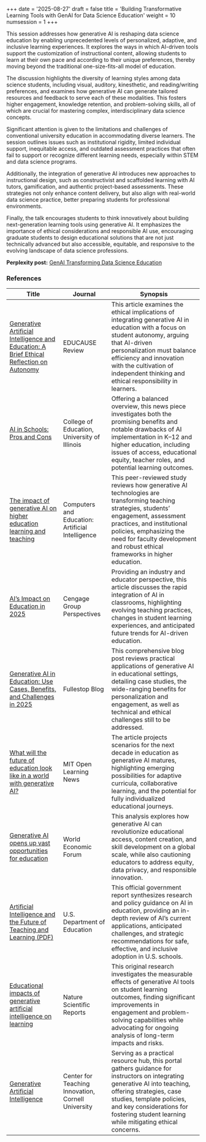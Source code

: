 +++
date = '2025-08-27'
draft = false
title = 'Building Transformative Learning Tools with GenAI for Data Science Education'
weight = 10
numsession = 1
+++

This session addresses how generative AI is reshaping data science education by enabling unprecedented levels of personalized, adaptive, and inclusive learning experiences. It explores the ways in which AI-driven tools support the customization of instructional content, allowing students to learn at their own pace and according to their unique preferences, thereby moving beyond the traditional one-size-fits-all model of education.
<!-- more -->

The discussion highlights the diversity of learning styles among data science students, including visual, auditory, kinesthetic, and reading/writing preferences, and examines how generative AI can generate tailored resources and feedback to serve each of these modalities. This fosters higher engagement, knowledge retention, and problem-solving skills, all of which are crucial for mastering complex, interdisciplinary data science concepts.

Significant attention is given to the limitations and challenges of conventional university education in accommodating diverse learners. The session outlines issues such as institutional rigidity, limited individual support, inequitable access, and outdated assessment practices that often fail to support or recognize different learning needs, especially within STEM and data science programs.

Additionally, the integration of generative AI introduces new approaches to instructional design, such as constructivist and scaffolded learning with AI tutors, gamification, and authentic project-based assessments. These strategies not only enhance content delivery, but also align with real-world data science practice, better preparing students for professional environments.

Finally, the talk encourages students to think innovatively about building next-generation learning tools using generative AI. It emphasizes the importance of ethical considerations and responsible AI use, encouraging graduate students to design educational solutions that are not just technically advanced but also accessible, equitable, and responsive to the evolving landscape of data science professions.


**Perplexity post:** [GenAI Transforming Data Science Education](https://www.perplexity.ai/page/genai-transforming-data-scienc-N2Yn9w5iRgipt4vmMD2EOw)

<!-- 
[1](https://er.educause.edu/articles/2025/1/generative-artificial-intelligence-and-education-a-brief-ethical-reflection-on-autonomy)
[2](https://education.illinois.edu/about/news-events/news/article/2024/10/24/ai-in-schools--pros-and-cons)
[3](https://www.sciencedirect.com/science/article/pii/S2666920X24000225)
[4](https://www.cengagegroup.com/news/perspectives/2025/ais-impact-on-education-in-2025/)
[5](https://www.fullestop.com/blog/generative-ai-in-education-use-cases-benefits-and-challenges)
[6](https://openlearning.mit.edu/news/what-will-future-education-look-world-generative-ai)
[7](https://www.weforum.org/stories/2024/02/with-generative-ai-we-can-reimagine-education-and-the-sky-is-the-limit/)
[8](https://www.ed.gov/sites/ed/files/documents/ai-report/ai-report.pdf)
[9](https://www.nature.com/articles/s41598-025-06930-w)
[10](https://teaching.cornell.edu/generative-artificial-intelligence) -->

### References
| Title | Journal | Synopsis |
|-------|---------|----------|
| [Generative Artificial Intelligence and Education: A Brief Ethical Reflection on Autonomy](https://er.educause.edu/articles/2025/1/generative-artificial-intelligence-and-education-a-brief-ethical-reflection-on-autonomy) | EDUCAUSE Review | This article examines the ethical implications of integrating generative AI in education with a focus on student autonomy, arguing that AI-driven personalization must balance efficiency and innovation with the cultivation of independent thinking and ethical responsibility in learners. |
| [AI in Schools: Pros and Cons](https://education.illinois.edu/about/news-events/news/article/2024/10/24/ai-in-schools--pros-and-cons) | College of Education, University of Illinois | Offering a balanced overview, this news piece investigates both the promising benefits and notable drawbacks of AI implementation in K–12 and higher education, including issues of access, educational equity, teacher roles, and potential learning outcomes. |
| [The impact of generative AI on higher education learning and teaching](https://www.sciencedirect.com/science/article/pii/S2666920X24000225) | Computers and Education: Artificial Intelligence | This peer-reviewed study reviews how generative AI technologies are transforming teaching strategies, students’ engagement, assessment practices, and institutional policies, emphasizing the need for faculty development and robust ethical frameworks in higher education. |
| [AI’s Impact on Education in 2025](https://www.cengagegroup.com/news/perspectives/2025/ais-impact-on-education-in-2025/) | Cengage Group Perspectives | Providing an industry and educator perspective, this article discusses the rapid integration of AI in classrooms, highlighting evolving teaching practices, changes in student learning experiences, and anticipated future trends for AI-driven education. |
| [Generative AI in Education: Use Cases, Benefits, and Challenges in 2025](https://www.fullestop.com/blog/generative-ai-in-education-use-cases-benefits-and-challenges) | Fullestop Blog | This comprehensive blog post reviews practical applications of generative AI in educational settings, detailing case studies, the wide-ranging benefits for personalization and engagement, as well as technical and ethical challenges still to be addressed. |
| [What will the future of education look like in a world with generative AI?](https://openlearning.mit.edu/news/what-will-future-education-look-world-generative-ai) | MIT Open Learning News | The article projects scenarios for the next decade in education as generative AI matures, highlighting emerging possibilities for adaptive curricula, collaborative learning, and the potential for fully individualized educational journeys. |
| [Generative AI opens up vast opportunities for education](https://www.weforum.org/stories/2024/02/with-generative-ai-we-can-reimagine-education-and-the-sky-is-the-limit/) | World Economic Forum | This analysis explores how generative AI can revolutionize educational access, content creation, and skill development on a global scale, while also cautioning educators to address equity, data privacy, and responsible innovation. |
| [Artificial Intelligence and the Future of Teaching and Learning (PDF)](https://www.ed.gov/sites/ed/files/documents/ai-report/ai-report.pdf) | U.S. Department of Education | This official government report synthesizes research and policy guidance on AI in education, providing an in-depth review of AI’s current applications, anticipated challenges, and strategic recommendations for safe, effective, and inclusive adoption in U.S. schools. |
| [Educational impacts of generative artificial intelligence on learning](https://www.nature.com/articles/s41598-025-06930-w) | Nature Scientific Reports | This original research investigates the measurable effects of generative AI tools on student learning outcomes, finding significant improvements in engagement and problem-solving capabilities while advocating for ongoing analysis of long-term impacts and risks. |
| [Generative Artificial Intelligence](https://teaching.cornell.edu/generative-artificial-intelligence) | Center for Teaching Innovation, Cornell University | Serving as a practical resource hub, this portal gathers guidance for instructors on integrating generative AI into teaching, offering strategies, case studies, template policies, and key considerations for fostering student learning while mitigating ethical concerns. |




